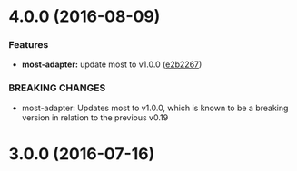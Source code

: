<a name="4.0.0"></a>
# 4.0.0 (2016-08-09)


### Features

* **most-adapter:** update most to v1.0.0 ([e2b2267](https://github.com/cyclejs/cyclejs/tree/master/packages/most-adapter/commit/e2b2267))


### BREAKING CHANGES

* most-adapter: Updates most to v1.0.0, which is known to be a breaking version in relation to the previous v0.19



<a name="3.0.0"></a>
# 3.0.0 (2016-07-16)



